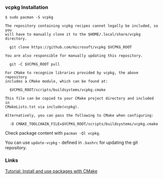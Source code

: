 ### vcpkg Installation

```shell
$ sudo pacman -S vcpkg
```

```
The repository containing vcpkg recipes cannot legally be included, so you
will have to manually clone it to the $HOME/.local/share/vcpkg directory.

  git clone https://github.com/microsoft/vcpkg $VCPKG_ROOT

You are also responsible for manually updating this repository.

  git -C $VCPKG_ROOT pull

For CMake to recognize libraries provided by vcpkg, the above repository
includes a CMake module, which can be found at:

  $VCPKG_ROOT/scripts/buildsystems/vcpkg.cmake

This file can be copied to your CMake project directory and included in
CMakeLists.txt via include(vcpkg).

Alternatively, you can pass the following to CMake when configuring:

  -D CMAKE_TOOLCHAIN_FILE=$VCPKG_ROOT/scripts/buildsystems/vcpkg.cmake
```

Check package content with `pacman -Ql vcpkg`.

You can use `update-vcpkg` - defined in `.bashrc` for updating the git repository.

### Links

[Tutorial: Install and use packages with CMake](https://learn.microsoft.com/en-us/vcpkg/get_started/get-started?pivots=shell-bash)
